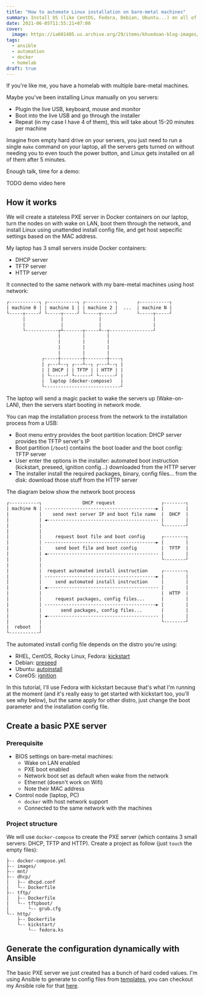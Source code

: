 ```yaml
---
title: "How to automate Linux installation on bare-metal machines"
summary: Install OS (like CentOS, Fedora, Debian, Ubuntu...) on all of your bare-metal machines in under 5 minutes
date: 2021-06-05T11:55:21+07:00
cover:
  image: https://ia601405.us.archive.org/29/items/khuedoan-blog-images/automate-linux-installation-on-bare-metal-machines-cover.jpg
tags:
  - ansible
  - automation
  - docker
  - homelab
draft: true
---
```


If you're like me, you have a homelab with multiple bare-metal machines.

Maybe you've been installing Linux manually on you servers:

- Plugin the live USB, keyboard, mouse and monitor
- Boot into the live USB and go through the installer
- Repeat (in my case I have 4 of them), this will take about 15-20 minutes per machine

Imagine from empty hard drive on your servers, you just need to run a single `make` command on your laptop, all the servers gets turned on without needing you to even touch the power button, and Linux gets installed on all of them after 5 minutes.

Enough talk, time for a demo:

TODO demo video here

## How it works

We will create a stateless PXE server in Docker containers on our laptop, turn the nodes on with wake on LAN, boot them through the network, and install Linux using unattended install config file, and get host sepecific settings based on the MAC address.

My laptop has 3 small servers inside Docker containers:

- DHCP server
- TFTP server
- HTTP server

It connected to the same network with my bare-metal machines using host network:

```txt
┌-----------┐ ┌-----------┐ ┌-----------┐       ┌-----------┐
| machine 0 | | machine 1 | | machine 2 |  ...  | machine N |
└-----┬-----┘ └-----┬-----┘ └-----┬-----┘       └-----┬-----┘
      |             |             |                   |
      |             |             |                   |
      └------------┬┴-------┬-----┴--┬----------------┘
                   |        |        |
                   |        |        |
                   |        |        |
                   |        |        |
             ┌-----┼--------┼--------┼----┐
             | ┌---┴--┐ ┌---┴--┐ ┌---┴--┐ |
             | | DHCP | | TFTP | | HTTP | |
             | └------┘ └------┘ └------┘ |
             |  laptop (docker-compose)   |
             └----------------------------┘
```

The laptop will send a magic packet to wake the servers up (Wake-on-LAN), then the servers start booting in network mode.

You can map the installation process from the network to the installation process from a USB:

- Boot menu entry provides the boot partition location: DHCP server provides the TFTP server's IP
- Boot partition (`/boot`) contains the boot loader and the boot config: TFTP server
- User enter the options in the installer: automated boot instruction (kickstart, preseed, ignition config...) downloaded from the HTTP server
- The installer install the required packages, binary, config files... from the disk: download those stuff from the HTTP server

The diagram below show the network boot process

```txt
┌-----------┐               DHCP request                 ┌--------┐
| machine N | -----------------------------------------► |        |
|           |    send next server IP and boot file name  |  DHCP  |
|           | ◄----------------------------------------- |        |
|           |                                            └--------┘
|           |                                      
|           |     request boot file and boot config      ┌--------┐
|           | -----------------------------------------► |        |
|           |     send boot file and boot config         |  TFTP  |
|           | ◄----------------------------------------- |        |
|           |                                            └--------┘
|           |                                      
|           |  request automated install instruction     ┌--------┐
|           | -----------------------------------------► |        |
|           |     send automated install instruction     |        |
|           | ◄----------------------------------------- |        |
|           |                                            |  HTTP  |
|           |     request packages, config files...      |        |
|           | -----------------------------------------► |        |
|           |       send packages, config files...       |        |
|           | ◄----------------------------------------- |        |
|           |                                            └--------┘
|  reboot   |
└-----------┘
```

The automated install config file depends on the distro you're using:

- RHEL, CentOS, Rocky Linux, Fedora: [kickstart](https://docs.fedoraproject.org/en-US/fedora/rawhide/install-guide/advanced/Kickstart_Installations/)
- Debian: [preseed](https://wiki.debian.org/DebianInstaller/Preseed)
- Ubuntu: [autoinstall](https://ubuntu.com/server/docs/install/autoinstall)
- CoreOS: [ignition](https://coreos.github.io/ignition/)

In this tutorial, I'll use Fedora with kickstart because that's what I'm running at the moment (and it's really easy to get started with kickstart too, you'll see why below), but the same apply for other distro, just change the boot parameter and the installation config file.

## Create a basic PXE server

### Prerequisite

- BIOS settings on bare-metal machines:
  - Wake on LAN enabled
  - PXE boot enabled
  - Network boot set as default when wake from the network
  - Ethernet (doesn't work on Wifi)
  - Note their MAC address
- Control node (laptop, PC)
  - `docker` with host network support
  - Connected to the same network with the machines

### Project structure

We will use `docker-compose` to create the PXE server (which contains 3 small servers: DHCP, TFTP and HTTP).
Create a project as follow (just `touch` the empty files):

```
├-- docker-compose.yml
├-- images/
├-- mnt/
├-- dhcp/
|   ├-- dhcpd.conf
|   └-- Dockerfile
├-- tftp/
|   ├-- Dockerfile
|   └-- tftpboot/
|       └-- grub.cfg
└-- http/
    ├-- Dockerfile
    └-- kickstart/
        └-- fedora.ks
```

## Generate the configuration dynamically with Ansible

The basic PXE server we just created has a bunch of hard coded values.
I'm using Ansible to generate to config files from [templates](https://github.com/khuedoan/homelab/tree/master/metal/roles/pxe-boot/templates), you can checkout my Ansible role for that [here](https://github.com/khuedoan/homelab/tree/master/metal/roles/pxe-boot).
